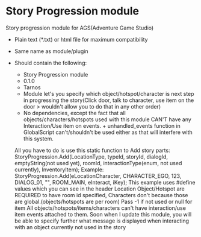 # Story Progression module
 Story progression module for AGS(Adventure Game Studio)
- Plain text (*.txt) or html file for maximum compatibility
- Same name as module/plugin
- Should contain the following:
  - Story Progression module
  - 0.1.0
  - Tarnos
  - Module let's you specify which object/hotspot/character is next step in progressing the story(Click door, talk to character, use item on the door > wouldn't allow you to do that in any other order)
  - No dependencies, except the fact that all objects/characters/hotspots used with this module CAN'T have any Interaction/Use item on events. + unhandled_events function in GlobalScript can't/shouldn't be used either as that will interfere with this system.
  
  All you have to do is use this static function to Add story parts:
StoryProgression.Add(LocationType, typeId, storyId, dialogId, emptyString(not used yet), roomId, interactionType(enum, not used currently), InventoryItem);
Example:
StoryProgression.Add(eLocationCharacter, CHARACTER_EGO, 123, DIALOG_01, "", ROOM_MAIN, eInteract, iKey);
This example uses #define values which you can see in the header
Location Object/Hotspot are REQUIRED to have room id specified, Characters don't because those are global.(objects/hotspots are per room)
Pass -1 if not used or null for item
All objects/hotspots/items/characters can't have interaction/use item events attached to them.
Soon when I update this module, you will be able to specify further what message is displayed when interacting with an object currently not used in the story
